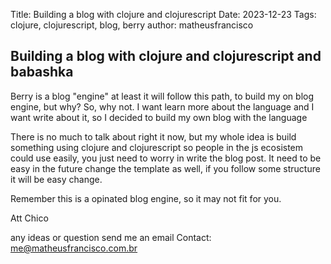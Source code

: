 Title: Building a blog with clojure and clojurescript
Date: 2023-12-23
Tags: clojure, clojurescript, blog, berry
author: matheusfrancisco

## Building a blog with clojure and clojurescript and babashka

Berry is a blog "engine" at least it will follow this path, 
to build my on blog engine, but why?
So, why not. I want learn more about the language and I want
write about it, so I decided to build my own blog with the language

There is no much to talk about right it now, but my whole idea
is build something using clojure and clojurescript so people 
in the js ecosistem could use easily, you just need to worry in
write the blog post. It need to be easy in the future change the 
template as well, if you follow some structure it will be easy change.

Remember this is a opinated blog engine, so it may not fit for you.

Att
Chico

any ideas or question send me an email
Contact: me@matheusfrancisco.com.br
